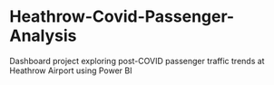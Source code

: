 # Heathrow-Covid-Passenger-Analysis
Dashboard project exploring post-COVID passenger traffic trends at Heathrow Airport using Power BI
